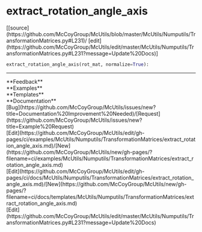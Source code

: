 # <a id="McUtils.Numputils.TransformationMatrices.extract_rotation_angle_axis">extract_rotation_angle_axis</a>
<div class="docs-source-link" markdown="1">
[[source](https://github.com/McCoyGroup/McUtils/blob/master/McUtils/Numputils/TransformationMatrices.py#L231)/
[edit](https://github.com/McCoyGroup/McUtils/edit/master/McUtils/Numputils/TransformationMatrices.py#L231?message=Update%20Docs)]
</div>

```python
extract_rotation_angle_axis(rot_mat, normalize=True): 
```













---


<div markdown="1" class="text-secondary">
<div class="container">
  <div class="row">
   <div class="col" markdown="1">
**Feedback**   
</div>
   <div class="col" markdown="1">
**Examples**   
</div>
   <div class="col" markdown="1">
**Templates**   
</div>
   <div class="col" markdown="1">
**Documentation**   
</div>
   <div class="col" markdown="1">
   
</div>
   <div class="col" markdown="1">
   
</div>
   <div class="col" markdown="1">
   
</div>
</div>
  <div class="row">
   <div class="col" markdown="1">
[Bug](https://github.com/McCoyGroup/McUtils/issues/new?title=Documentation%20Improvement%20Needed)/[Request](https://github.com/McCoyGroup/McUtils/issues/new?title=Example%20Request)   
</div>
   <div class="col" markdown="1">
[Edit](https://github.com/McCoyGroup/McUtils/edit/gh-pages/ci/examples/McUtils/Numputils/TransformationMatrices/extract_rotation_angle_axis.md)/[New](https://github.com/McCoyGroup/McUtils/new/gh-pages/?filename=ci/examples/McUtils/Numputils/TransformationMatrices/extract_rotation_angle_axis.md)   
</div>
   <div class="col" markdown="1">
[Edit](https://github.com/McCoyGroup/McUtils/edit/gh-pages/ci/docs/McUtils/Numputils/TransformationMatrices/extract_rotation_angle_axis.md)/[New](https://github.com/McCoyGroup/McUtils/new/gh-pages/?filename=ci/docs/templates/McUtils/Numputils/TransformationMatrices/extract_rotation_angle_axis.md)   
</div>
   <div class="col" markdown="1">
[Edit](https://github.com/McCoyGroup/McUtils/edit/master/McUtils/Numputils/TransformationMatrices.py#L231?message=Update%20Docs)   
</div>
   <div class="col" markdown="1">
   
</div>
   <div class="col" markdown="1">
   
</div>
   <div class="col" markdown="1">
   
</div>
</div>
</div>
</div>